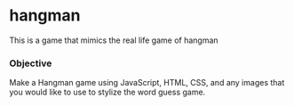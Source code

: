 # hangman
This is a game that mimics the real life game of hangman

### Objective

Make a Hangman game using JavaScript, HTML, CSS, and any images that you would like to use to stylize the word guess game.